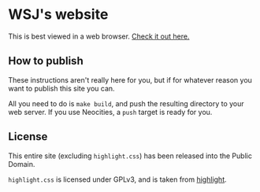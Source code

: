 # WSJ's website
This is best viewed in a web browser. [Check it out here.](https://wsmj.neocities.org)

## How to publish
These instructions aren't really here for you, but if for whatever reason you want to publish this site you can.

All you need to do is `make build`, and push the resulting directory to your web server.
If you use Neocities, a `push` target is ready for you.

## License
This entire site (excluding `highlight.css`) has been released into the Public Domain.

`highlight.css` is licensed under GPLv3, and is taken from [highlight](https://gitlab.com/saalen/highlight).
